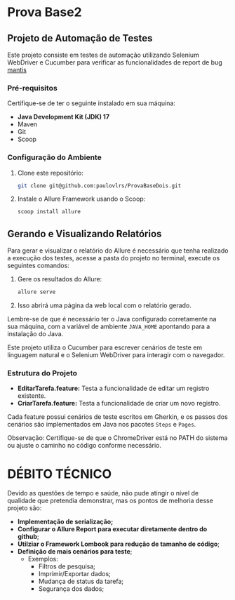 # Prova Base2

## Projeto de Automação de Testes

Este projeto consiste em testes de automação utilizando Selenium WebDriver e Cucumber para verificar as funcionalidades de report de bug [mantis](https://mantis-prova.base2.com.br/)

### Pré-requisitos

Certifique-se de ter o seguinte instalado em sua máquina:

- **Java Development Kit (JDK) 17**
- Maven
- Git
- Scoop

### Configuração do Ambiente

1. Clone este repositório:

	```bash
    git clone git@github.com:paulovlrs/ProvaBaseDois.git
	```


2. Instale o Allure Framework usando o Scoop:

    ```bash
    scoop install allure
    ```

## Gerando e Visualizando Relatórios

Para gerar e visualizar o relatório do Allure é necessário que tenha realizado a execução dos testes, acesse a pasta do projeto no terminal, execute os seguintes comandos:

1. Gere os resultados do Allure:

    ```bash
    allure serve
    ```

2. Isso abrirá uma página da web local com o relatório gerado.

Lembre-se de que é necessário ter o Java configurado corretamente na sua máquina, com a variável de ambiente `JAVA_HOME` apontando para a instalação do Java.

Este projeto utiliza o Cucumber para escrever cenários de teste em linguagem natural e o Selenium WebDriver para interagir com o navegador.

### Estrutura do Projeto

- **EditarTarefa.feature:** Testa a funcionalidade de editar um registro existente.
- **CriarTarefa.feature:** Testa a funcionalidade de criar um novo registro.

Cada feature possui cenários de teste escritos em Gherkin, e os passos dos cenários são implementados em Java nos pacotes `Steps` e `Pages`.

Observação: Certifique-se de que o ChromeDriver está no PATH do sistema ou ajuste o caminho no código conforme necessário.


# DÉBITO TÉCNICO
Devido as questões de tempo e saúde, não pude atingir o nível de qualidade que pretendia demonstrar, mas os pontos de melhoria desse projeto são:

- **Implementação de serialização;**
- **Configurar o Allure Report para executar diretamente dentro do github**;
- **Utilziar o Framework Lombook para redução de tamanho de código**;
- **Definição de mais cenários para teste**;
	- Exemplos: 
		- Filtros de pesquisa;
		- Imprimir/Exportar dados;
		- Mudança de status da tarefa;
		- Segurança dos dados;
